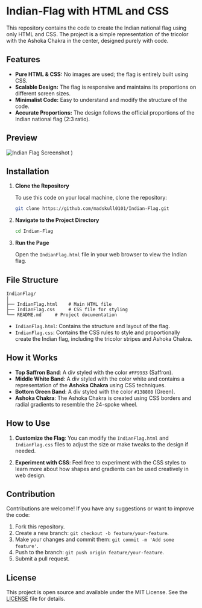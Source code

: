 # Indian-Flag with HTML and CSS

This repository contains the code to create the Indian national flag using only HTML and CSS. The project is a simple representation of the tricolor with the Ashoka Chakra in the center, designed purely with code.


## Features

- **Pure HTML & CSS:** No images are used; the flag is entirely built using CSS.
- **Scalable Design:** The flag is responsive and maintains its proportions on different screen sizes.
- **Minimalist Code:** Easy to understand and modify the structure of the code.
- **Accurate Proportions:** The design follows the official proportions of the Indian national flag (2:3 ratio).

## Preview

![Indian Flag Screenshot](https://github.com/user-attachments/assets/b7f22bc7-7df8-4590-85a1-cf25f382567b)
)

## Installation

1. **Clone the Repository**

   To use this code on your local machine, clone the repository:

   ```bash
   git clone https://github.com/madskull0101/Indian-Flag.git
   ```

2. **Navigate to the Project Directory**

   ```bash
   cd Indian-Flag
   ```

3. **Run the Page**

   Open the `IndianFlag.html` file in your web browser to view the Indian flag.

## File Structure

```plaintext
IndianFlag/
│
├── IndianFlag.html    # Main HTML file
├── IndianFlag.css     # CSS file for styling
└── README.md     # Project documentation
```

- `IndianFlag.html`: Contains the structure and layout of the flag.
- `IndianFlag.css`: Contains the CSS rules to style and proportionally create the Indian flag, including the tricolor stripes and Ashoka Chakra.

## How it Works

- **Top Saffron Band**: A div styled with the color `#FF9933` (Saffron).
- **Middle White Band**: A div styled with the color white and contains a representation of the **Ashoka Chakra** using CSS techniques.
- **Bottom Green Band**: A div styled with the color `#138808` (Green).
- **Ashoka Chakra**: The Ashoka Chakra is created using CSS borders and radial gradients to resemble the 24-spoke wheel.

## How to Use

1. **Customize the Flag**:
   You can modify the `IndianFlag.html` and `IndianFlag.css` files to adjust the size or make tweaks to the design if needed.
   
2. **Experiment with CSS**:
   Feel free to experiment with the CSS styles to learn more about how shapes and gradients can be used creatively in web design.

## Contribution

Contributions are welcome! If you have any suggestions or want to improve the code:

1. Fork this repository.
2. Create a new branch: `git checkout -b feature/your-feature`.
3. Make your changes and commit them: `git commit -m 'Add some feature'`.
4. Push to the branch: `git push origin feature/your-feature`.
5. Submit a pull request.

## License

This project is open source and available under the MIT License. See the [LICENSE](LICENSE) file for details.

```
